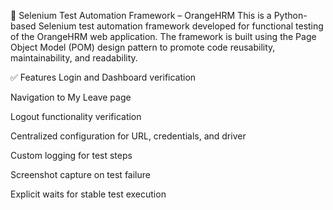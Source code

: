 🧪 Selenium Test Automation Framework – OrangeHRM
This is a Python-based Selenium test automation framework developed for functional testing of the OrangeHRM web application. The framework is built using the Page Object Model (POM) design pattern to promote code reusability, maintainability, and readability.

✅ Features
Login and Dashboard verification

Navigation to My Leave page

Logout functionality verification

Centralized configuration for URL, credentials, and driver

Custom logging for test steps

Screenshot capture on test failure

Explicit waits for stable test execution
